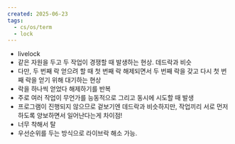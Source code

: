 ```yaml
---
created: 2025-06-23
tags:
  - cs/os/term
  - lock
---
```

- livelock
- 같은 자원을 두고 두 작업이 경쟁할 때 발생하는 현상. 데드락과 비슷
- 다만, 두 번째 락 얻으려 할 때 첫 번째 락 해제되면서 두 번째 락을 갖고 다시 첫 번째 락을 얻기 위해 대기하는 현상
- 락을 하나씩 얻었다 해제하기를 반복
- 주로 여러 작업이 무언가를 능동적으로 그리고 동시에 시도할 때 발생
- 프로그램이 진행되지 않으므로 겉보기엔 데드락과 비슷하지만, 작업끼리 서로 먼저 하도록 양보하면서 일어난다는게 차이점!
- 너무 착해서 탈
- 우선순위를 두는 방식으로 라이브락 해소 가능.